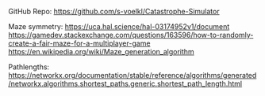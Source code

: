 GitHub Repo: https://github.com/s-voelkl/Catastrophe-Simulator

Maze symmetry:
https://uca.hal.science/hal-03174952v1/document
https://gamedev.stackexchange.com/questions/163596/how-to-randomly-create-a-fair-maze-for-a-multiplayer-game
https://en.wikipedia.org/wiki/Maze_generation_algorithm

Pathlengths:
https://networkx.org/documentation/stable/reference/algorithms/generated/networkx.algorithms.shortest_paths.generic.shortest_path_length.html
